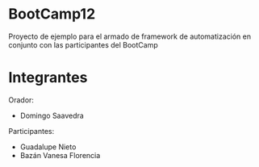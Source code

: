 # BootCamp12
Proyecto de ejemplo para el armado de framework de automatización en conjunto con las participantes del BootCamp

# Integrantes
Orador: 
* Domingo Saavedra


Participantes: 
* Guadalupe Nieto
* Bazán Vanesa Florencia

